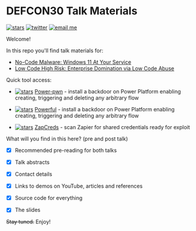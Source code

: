# DEFCON30 Talk Materials

[![stars](https://img.shields.io/github/stars/mbrg/defcon30?icon=github&style=social)](https://github.com/mbrg/defcon30)
[![twitter](https://img.shields.io/twitter/follow/mbrg0?icon=twitter&style=social&label=Follow)](https://twitter.com/intent/follow?screen_name=mbrg0)
[![email me](https://img.shields.io/badge/email-me-red?logo=Gmail)](mailto:michael.bargury@owasp.org)


Welcome!

In this repo you'll find talk materials for:

- [No-Code Malware: Windows 11 At Your Service](No_Code_Malware/)
- [Low Code High Risk: Enterprise Domination via Low Code Abuse](Low_Code_High_Risk/)

Quick tool access:

- [![stars](https://img.shields.io/github/stars/mbrg/power-pwn?icon=github&style=social)](https://github.com/mbrg/power-pwn) [Power-pwn](https://github.com/mbrg/power-pwn) - install a backdoor on Power Platform enabling creating, triggering and deleting any arbitrary flow

- [![stars](https://img.shields.io/github/stars/mbrg/powerful?icon=github&style=social)](https://github.com/mbrg/powerful) [Powerful](https://github.com/mbrg/powerful) - install a backdoor on Power Platform enabling creating, triggering and deleting any arbitrary flow 

- [![stars](https://img.shields.io/github/stars/mbrg/zapcreds?icon=github&style=social)](https://github.com/mbrg/zapcreds) [ZapCreds](https://github.com/mbrg/zapcreds) - scan Zapier for shared credentials ready for exploit

What will you find in this here? (pre and post talk)

- [x] Recommended pre-reading for both talks

- [x] Talk abstracts

- [x] Contact details

- [x] Links to demos on YouTube, articles and references

- [x] Source code for everything

- [x] The slides

<del>Stay tuned.</del> Enjoy!
